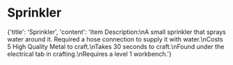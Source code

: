 
# Sprinkler

{'title': 'Sprinkler', 'content': 'Item Description:\nA small sprinkler that sprays water around it. Required a hose connection to supply it with water.\nCosts 5 High Quality Metal to craft.\nTakes 30 seconds to craft.\nFound under the electrical tab in crafting.\nRequires a level 1 workbench.'}
